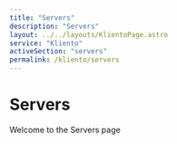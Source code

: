 ```yaml
---
title: "Servers"
description: "Servers"
layout: ../../layouts/KlientoPage.astro
service: "Kliento"
activeSection: "servers"
permalink: /kliento/servers
---
```


# Servers

Welcome to the Servers page
